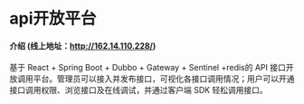 # api开放平台

#### 介绍 (线上地址：http://162.14.110.228/)
基于 React + Spring Boot + Dubbo + Gateway + Sentinel +redis的 API 接口开放调用平台。管理员可以接入并发布接口，可视化各接口调用情况；用户可以开通接口调用权限、浏览接口及在线调试，并通过客户端 SDK 轻松调用接口。


#### 



#### 


